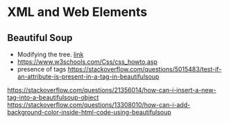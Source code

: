 # XML and Web Elements

## Beautiful Soup
* Modifying the tree. [link](https://www.crummy.com/software/BeautifulSoup/bs4/doc/#modifying-the-tree)
* https://www.w3schools.com/Css/css_howto.asp
* presence of tags https://stackoverflow.com/questions/5015483/test-if-an-attribute-is-present-in-a-tag-in-beautifulsoup


https://stackoverflow.com/questions/21356014/how-can-i-insert-a-new-tag-into-a-beautifulsoup-object
https://stackoverflow.com/questions/13308010/how-can-i-add-background-color-inside-html-code-using-beautifulsoup
